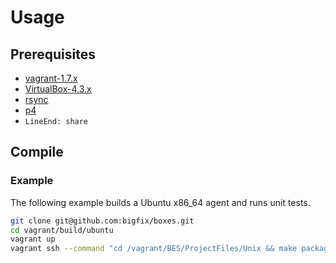 # Usage
## Prerequisites
- [vagrant-1.7.x](http://www.vagrantup.com/downloads.html)
- [VirtualBox-4.3.x](https://www.virtualbox.org/wiki/Downloads)
- [rsync](https://rsync.samba.org/download.html)
- [p4](http://www.perforce.com/downloads)
 - `LineEnd: share`

## Compile
### Example
The following example builds a Ubuntu x86_64 agent and runs unit tests.

```bash
git clone git@github.com:bigfix/boxes.git
cd vagrant/build/ubuntu
vagrant up
vagrant ssh --command "cd /vagrant/BES/ProjectFiles/Unix && make package && make unittests"
```
